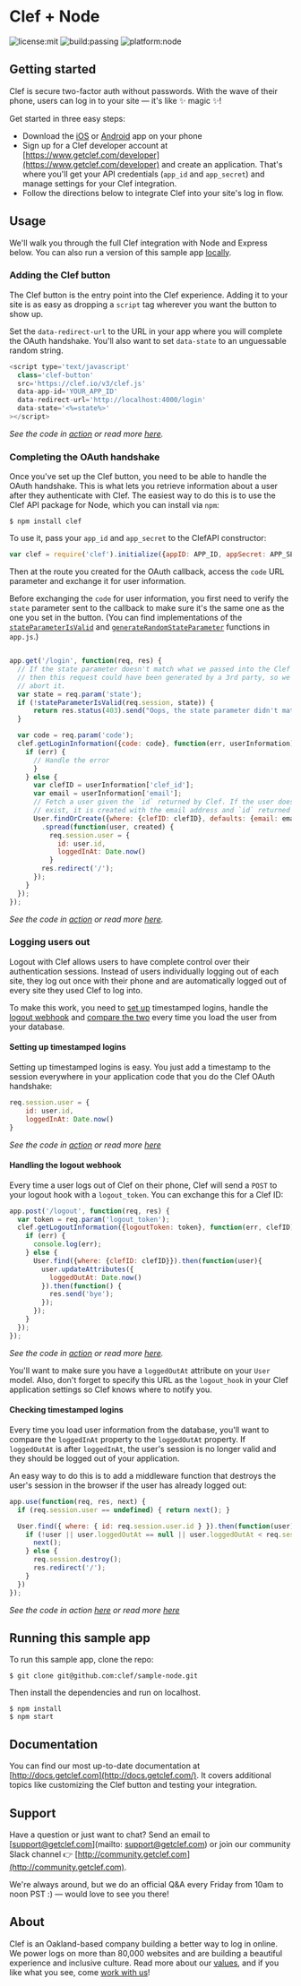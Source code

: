# Clef + Node
![license:mit](https://img.shields.io/badge/license-mit-blue.svg)
![build:passing](https://img.shields.io/travis/joyent/node/v0.6.svg)
![platform:node](https://img.shields.io/node/v/gh-badges.svg)<br>

## Getting started
Clef is secure two-factor auth without passwords. With the wave of their phone, users can log in to your site — it's like :sparkles: magic :sparkles:! 

Get started in three easy steps:
* Download the [iOS](https://itunes.apple.com/us/app/clef/id558706348) or [Android](https://play.google.com/store/apps/details?id=io.clef&hl=en) app on your phone 
* Sign up for a Clef developer account at [https://www.getclef.com/developer](https://www.getclef.com/developer) and create an application. That's where you'll get your API credentials (`app_id` and `app_secret`) and manage settings for your Clef integration.
* Follow the directions below to integrate Clef into your site's log in flow. 

## Usage
We'll walk you through the full Clef integration with Node and Express below. You can also run a version of this sample app [locally](#running-this-sample-app).

### Adding the Clef button

The Clef button is the entry point into the Clef experience. Adding it to your site is as easy as dropping a `script` tag wherever you want the button to show up. 

Set the `data-redirect-url` to the URL in your app where you will complete the OAuth handshake. You'll also want to set `data-state` to an unguessable random string. <br>

```javascript
<script type='text/javascript'
  class='clef-button'
  src='https://clef.io/v3/clef.js'
  data-app-id='YOUR_APP_ID'
  data-redirect-url='http://localhost:4000/login'
  data-state='<%=state%>'
></script>
```
*See the code in [action](/views/index.ejs#L14-L20) or read more [here](http://docs.getclef.com/v1.0/docs/adding-the-clef-button).*<br>

### Completing the OAuth handshake
Once you've set up the Clef button, you need to be able to handle the OAuth handshake. This is what lets you retrieve information about a user after they authenticate with Clef. The easiest way to do this is to use the Clef API package for Node, which you can install via `npm`:

`$ npm install clef`

To use it, pass your `app_id` and `app_secret` to the ClefAPI constructor:           
```javascript
var clef = require('clef').initialize({appID: APP_ID, appSecret: APP_SECRET});
```

Then at the route you created for the OAuth callback, access the `code` URL parameter and exchange it for user information. 

Before exchanging the `code` for user information, you first need to verify the `state` parameter sent to the callback to make sure it's the same one as the one you set in the button. (You can find implementations of the <code><a href="/app.js#L94-L98" target="_blank">stateParameterIsValid</a></code> and <code><a href="/app.js#L86-L92" target="_blank">generateRandomStateParameter</a></code> functions in `app.js`.) 

```javascript

app.get('/login', function(req, res) {
  // If the state parameter doesn't match what we passed into the Clef button,
  // then this request could have been generated by a 3rd party, so we should
  // abort it.
  var state = req.param('state');
  if (!stateParameterIsValid(req.session, state)) {
      return res.status(403).send("Oops, the state parameter didn't match what was passed in to the Clef button.");
  }

  var code = req.param('code');
  clef.getLoginInformation({code: code}, function(err, userInformation) {
    if (err) {
      // Handle the error
      }
    } else {
      var clefID = userInformation['clef_id'];
      var email = userInformation['email'];
      // Fetch a user given the `id` returned by Clef. If the user doesn't
      // exist, it is created with the email address and `id` returned by Clef.
      User.findOrCreate({where: {clefID: clefID}, defaults: {email: email}})
        .spread(function(user, created) {
          req.session.user = {
            id: user.id,
            loggedInAt: Date.now()
          }
        res.redirect('/');
      });
    }
  });
});
```
*See the code in [action](/app.js#L119-L167) or read more [here](http://docs.getclef.com/v1.0/docs/authenticating-users).*<br>

### Logging users out 
Logout with Clef allows users to have complete control over their authentication sessions. Instead of users individually logging out of each site, they log out once with their phone and are automatically logged out of every site they used Clef to log into.

To make this work, you need to [set up](#setting-up-timestamped-logins) timestamped logins, handle the [logout webhook](#handling-the-logout-webhook) and [compare the two](#checking-timestamped-logins) every time you load the user from your database. 

#### Setting up timestamped logins
Setting up timestamped logins is easy. You just add a timestamp to the session everywhere in your application code that you do the Clef OAuth handshake:

```javascript
req.session.user = {
    id: user.id,
    loggedInAt: Date.now()
}
```

*See the code in [action](/app.js#L159-L162) or read more [here](http://docs.getclef.com/v1.0/docs/checking-timestamped-logins)*

#### Handling the logout webhook
Every time a user logs out of Clef on their phone, Clef will send a `POST` to your logout hook with a `logout_token`. You can exchange this for a Clef ID:

```javascript
app.post('/logout', function(req, res) {
  var token = req.param('logout_token');
  clef.getLogoutInformation({logoutToken: token}, function(err, clefID){
    if (err) {
      console.log(err);
    } else {
      User.find({where: {clefID: clefID}}).then(function(user){
        user.updateAttributes({
          loggedOutAt: Date.now()
        }).then(function() {
          res.send('bye');
        });
      });
    }
  });
});
```
*See the code in [action](/app.js#L177-L192) or read more [here](http://docs.getclef.com/v1.0/docs/handling-the-logout-webhook).*<br>

You'll want to make sure you have a `loggedOutAt` attribute on your `User` model. Also, don't forget to specify this URL as the `logout_hook` in your Clef application settings so Clef knows where to notify you.

#### Checking timestamped logins
Every time you load user information from the database, you'll want to compare the `loggedInAt` property to the `loggedOutAt` property. If `loggedOutAt` is after `loggedInAt`, the user's session is no longer valid and they should be logged out of your application.

An easy way to do this is to add a middleware function that destroys the user's session in the browser if the user has already logged out: 
```javascript
app.use(function(req, res, next) {
  if (req.session.user == undefined) { return next(); }

  User.find({ where: { id: req.session.user.id } }).then(function(user) {
    if (!user || user.loggedOutAt == null || user.loggedOutAt < req.session.user.loggedInAt) {
      next();
    } else {
      req.session.destroy();
      res.redirect('/');
    }
  })
});
```
*See the code in action [here](/app.js#L73-L84) or read more [here](http://docs.getclef.com/v1.0/docs/checking-timestamped-logins)*

## Running this sample app 
To run this sample app, clone the repo:

```
$ git clone git@github.com:clef/sample-node.git
```

Then install the dependencies and run on localhost.
```
$ npm install 
$ npm start
```

## Documentation
You can find our most up-to-date documentation at [http://docs.getclef.com](http://docs.getclef.com/). It covers additional topics like customizing the Clef button and testing your integration.

## Support
Have a question or just want to chat? Send an email to [support@getclef.com](mailto: support@getclef.com) or join our community Slack channel :point_right: [http://community.getclef.com](http://community.getclef.com).

We're always around, but we do an official Q&A every Friday from 10am to noon PST :) — would love to see you there! 

## About 
Clef is an Oakland-based company building a better way to log in online. We power logs on more than 80,000 websites and are building a beautiful experience and inclusive culture. Read more about our [values](https://getclef.com/values), and if you like what you see, come [work with us](https://getclef.com/jobs)!




